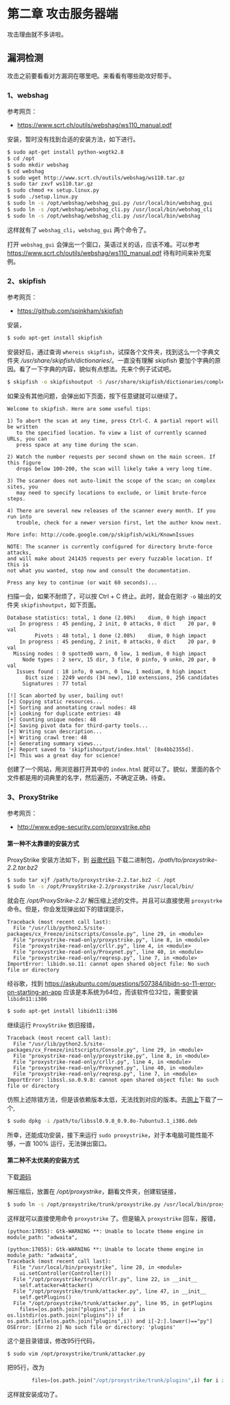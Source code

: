 # 第二章 攻击服务器端

攻击理由就不多讲啦。

## 漏洞检测

攻击之前要看看对方漏洞在哪里吧。来看看有哪些助攻好帮手。

### 1、webshag

参考网页：
- https://www.scrt.ch/outils/webshag/ws110_manual.pdf

安装，暂时没有找到合适的安装方法，如下进行。

```bash
$ sudo apt-get install python-wxgtk2.8
$ cd /opt
$ sudo mkdir webshag
$ cd webshag
$ sudo wget http://www.scrt.ch/outils/webshag/ws110.tar.gz
$ sudo tar zxvf ws110.tar.gz
$ sudo chmod +x setup.linux.py
$ sudo ./setup.linux.py
$ sudo ln -s /opt/webshag/webshag_gui.py /usr/local/bin/webshag_gui
$ sudo ln -s /opt/webshag/webshag_cli.py /usr/local/bin/webshag_cli
$ sudo ln -s /opt/webshag/webshag_cli.py /usr/local/bin/webshag
```

这样就有了 `webshag_cli`，`webshag_gui` 两个命令了。

打开 `webshag_gui` 会弹出一个窗口，英语过关的话，应该不难。可以参考 https://www.scrt.ch/outils/webshag/ws110_manual.pdf 待有时间来补充案例。

### 2、skipfish

参考网页：
- https://github.com/spinkham/skipfish

安装，

```bash
$ sudo apt-get install skipfish
```

安装好后，通过查询 `whereis skipfish`，试探各个文件夹，找到这么一个字典文件夹 */usr/share/skipfish/dictionaries/*。一直没有理解 skipfish 要加个字典的原因。看了一下字典的内容，貌似有点想法。先来个例子试试吧。

```bash
$ skipfish -o skipfishoutput -S /usr/share/skipfish/dictionaries/complete.wl https://www.baidu.com
```

如果没有其他问题，会弹出如下页面，按下任意键就可以继续了。

```
Welcome to skipfish. Here are some useful tips:

1) To abort the scan at any time, press Ctrl-C. A partial report will be written
   to the specified location. To view a list of currently scanned URLs, you can
   press space at any time during the scan.

2) Watch the number requests per second shown on the main screen. If this figure
   drops below 100-200, the scan will likely take a very long time.

3) The scanner does not auto-limit the scope of the scan; on complex sites, you
   may need to specify locations to exclude, or limit brute-force steps.

4) There are several new releases of the scanner every month. If you run into
   trouble, check for a newer version first, let the author know next.

More info: http://code.google.com/p/skipfish/wiki/KnownIssues

NOTE: The scanner is currently configured for directory brute-force attacks,
and will make about 241435 requests per every fuzzable location. If this is
not what you wanted, stop now and consult the documentation.

Press any key to continue (or wait 60 seconds)... 
```

扫描一会，如果不耐烦了，可以按 Ctrl + C 终止。此时，就会在刚才 `-o` 输出的文件夹 `skipfishoutput`，如下页面。

```
Database statistics: total, 1 done (2.08%)    dium, 0 high impact
    In progress : 45 pending, 2 init, 0 attacks, 0 dict    20 par, 0 val
         Pivots : 48 total, 1 done (2.08%)    dium, 0 high impact
    In progress : 45 pending, 2 init, 0 attacks, 0 dict    20 par, 0 val
  Missing nodes : 0 spotted0 warn, 0 low, 1 medium, 0 high impact
     Node types : 2 serv, 15 dir, 3 file, 0 pinfo, 9 unkn, 20 par, 0 val
   Issues found : 18 info, 0 warn, 0 low, 1 medium, 0 high impact
      Dict size : 2249 words (34 new), 110 extensions, 256 candidates
     Signatures : 77 total
        
[!] Scan aborted by user, bailing out!
[+] Copying static resources...
[+] Sorting and annotating crawl nodes: 48
[+] Looking for duplicate entries: 48
[+] Counting unique nodes: 48
[+] Saving pivot data for third-party tools...
[+] Writing scan description...
[+] Writing crawl tree: 48
[+] Generating summary views...
[+] Report saved to 'skipfishoutput/index.html' [0x4bb2355d].
[+] This was a great day for science!

```

创建了一个网站，用浏览器打开其中的 `index.html` 就可以了。貌似，里面的各个文件都是用的词典里的名字，然后遍历，不确定正确，待查。

### 3、ProxyStrike

参考网页：
- http://www.edge-security.com/proxystrike.php

#### 第一种不太靠谱的安装方式

ProxyStrike 安装方法如下，到 [谷歌代码](https://code.google.com/archive/p/proxystrike/downloads)
下载二进制包，*/path/to/proxystrike-2.2.tar.bz2*

```bash
$ sudo tar xjf /path/to/proxystrike-2.2.tar.bz2 -C /opt
$ sudo ln -s /opt/ProxyStrike-2.2/proxystrike /usr/local/bin/
```

就会在 */opt/ProxyStrike-2.2/* 解压缩上述的文件。并且可以直接使用 `proxystrke` 命令。但是，你会发现弹出如下的错误提示，

```
Traceback (most recent call last):
  File "/usr/lib/python2.5/site-packages/cx_Freeze/initscripts/Console.py", line 29, in <module>
  File "proxystrike-read-only/proxystrike.py", line 8, in <module>
  File "proxystrike-read-only/crllr.py", line 4, in <module>
  File "proxystrike-read-only/Proxynet.py", line 40, in <module>
  File "proxystrike-read-only/reqresp.py", line 7, in <module>
ImportError: libidn.so.11: cannot open shared object file: No such file or directory
```

经谷歌，找到 https://askubuntu.com/questions/507384/libidn-so-11-error-on-starting-an-app
应该是本系统为64位，而该软件位32位，需要安装 `libidn11:i386`

```bash
$ sudo apt-get install libidn11:i386
``` 

继续运行 `ProxyStrike` 依旧报错，

```
Traceback (most recent call last):
  File "/usr/lib/python2.5/site-packages/cx_Freeze/initscripts/Console.py", line 29, in <module>
  File "proxystrike-read-only/proxystrike.py", line 8, in <module>
  File "proxystrike-read-only/crllr.py", line 4, in <module>
  File "proxystrike-read-only/Proxynet.py", line 40, in <module>
  File "proxystrike-read-only/reqresp.py", line 7, in <module>
ImportError: libssl.so.0.9.8: cannot open shared object file: No such file or directory
```

仿照上述除错方法，但是该依赖版本太低，无法找到对应的版本。去[网上](https://ubuntu.pkgs.org/14.04/ubuntu-universe-i386/libssl0.9.8_0.9.8o-7ubuntu3.1_i386.deb.html)下载了一个,

```bash
$ sudo dpkg -i /path/to/libssl0.9.8_0.9.8o-7ubuntu3.1_i386.deb
```
所幸，还能成功安装，接下来运行 `sudo proxystrike`，对于本电脑可能性能不够，一直 100% 运行，无法弹出窗口。


#### 第二种不太优美的安装方式

下载[源码](https://storage.googleapis.com/google-code-archive-source/v2/code.google.com/proxystrike/source-archive.zip)

解压缩后，放置在 */opt/proxystrike*，翻看文件夹，创建软链接，

```bash
$ sudo ln -s /opt/proxystrike/trunk/proxystrike.py /usr/local/bin/proxystrike
```

这样就可以直接使用命令 `proxystrike` 了。但是输入 `proxystrike` 回车，报错，

```
(python:17055): Gtk-WARNING **: Unable to locate theme engine in module_path: "adwaita",

(python:17055): Gtk-WARNING **: Unable to locate theme engine in module_path: "adwaita",
Traceback (most recent call last):
  File "/usr/local/bin/proxystrike", line 28, in <module>
    ui.setController(Controller())
  File "/opt/proxystrike/trunk/crllr.py", line 22, in __init__
    self.attacker=Attacker()
  File "/opt/proxystrike/trunk/attacker.py", line 47, in __init__
    self.getPlugins()
  File "/opt/proxystrike/trunk/attacker.py", line 95, in getPlugins
    files=[os.path.join("plugins",i) for i in  os.listdir(os.path.join("plugins")) if os.path.isfile(os.path.join("plugins",i)) and i[-2:].lower()=="py"]
OSError: [Errno 2] No such file or directory: 'plugins'

```

这个是目录错误，修改95行代码，

```
$ sudo vim /opt/proxystrike/trunk/attacker.py
```

把95行，改为

```python
		files=[os.path.join("/opt/proxystrike/trunk/plugins",i) for i in  os.listdir(os.path.join("/opt/proxystrike/trunk/plugins")) if os.path.isfile(os.path.join("/opt/proxystrike/trunk/plugins",i)) and i[-2:].lower()=="py"]

```

这样就安装成功了。
